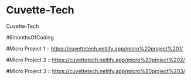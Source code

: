 # Cuvette-Tech
Cuvette-Tech

#6monthsOfCoding


#Micro Project 1 :: https://cuvettetech.netlify.app/micro%20project%201/

#Micro Project 2 :: https://cuvettetech.netlify.app/micro%20project%202/

#Micro Project 3 :: https://cuvettetech.netlify.app/micro%20project%203/
